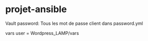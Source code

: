 # projet-ansible


Vault password:
Tous les mot de passe client dans password.yml

vars user = Wordpress_LAMP/vars